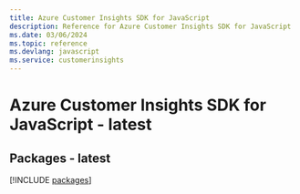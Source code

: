 ```yaml
---
title: Azure Customer Insights SDK for JavaScript
description: Reference for Azure Customer Insights SDK for JavaScript
ms.date: 03/06/2024
ms.topic: reference
ms.devlang: javascript
ms.service: customerinsights
---
```

# Azure Customer Insights SDK for JavaScript - latest
## Packages - latest
[!INCLUDE [packages](customer-insights-index.md)]